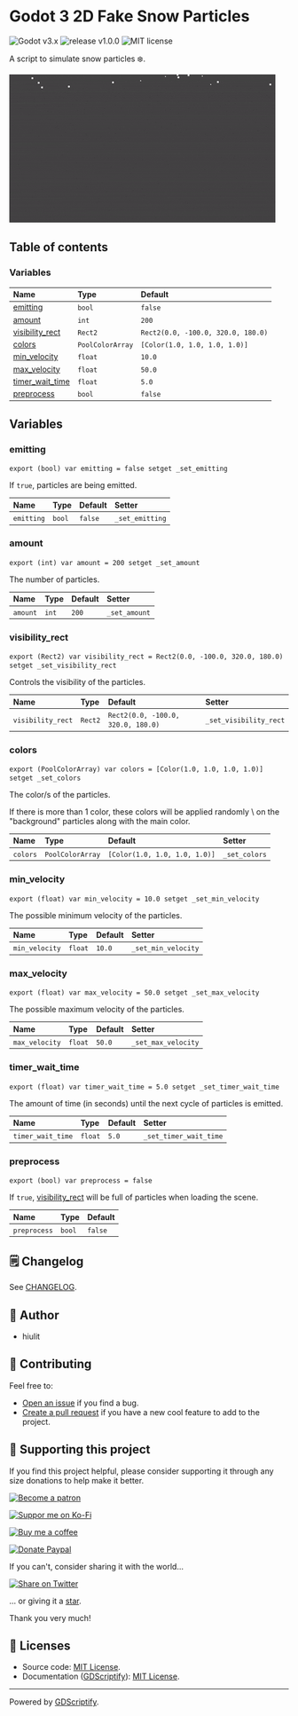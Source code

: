 # Godot 3 2D Fake Snow Particles

![Godot v3.x](https://img.shields.io/badge/Godot-v3.x-478cbf?logo=godot-engine&logoColor=white&style=flat-square) ![release v1.0.0](https://img.shields.io/badge/release-v1.0.0-478cbf?style=flat-square) ![MIT license](https://img.shields.io/badge/license-MIT-478cbf?style=flat-square)

A script to simulate snow particles ❄️.

![Godot 3 2D Fake Snow Particles banner](examples/fake-snow-particles-example.gif)

## Table of contents

### Variables

|Name|Type|Default|
|:-|:-|:-|
|[emitting](#emitting)|`bool`|`false`|
|[amount](#amount)|`int`|`200`|
|[visibility_rect](#visibility_rect)|`Rect2`|`Rect2(0.0, -100.0, 320.0, 180.0)`|
|[colors](#colors)|`PoolColorArray`|`[Color(1.0, 1.0, 1.0, 1.0)]`|
|[min_velocity](#min_velocity)|`float`|`10.0`|
|[max_velocity](#max_velocity)|`float`|`50.0`|
|[timer_wait_time](#timer_wait_time)|`float`|`5.0`|
|[preprocess](#preprocess)|`bool`|`false`|

## Variables

### emitting

```gdscript
export (bool) var emitting = false setget _set_emitting
```

If `true`, particles are being emitted.

|Name|Type|Default|Setter|
|:-|:-|:-|:-|
|`emitting`|`bool`|`false`|`_set_emitting`|

### amount

```gdscript
export (int) var amount = 200 setget _set_amount
```

The number of particles.

|Name|Type|Default|Setter|
|:-|:-|:-|:-|
|`amount`|`int`|`200`|`_set_amount`|

### visibility_rect

```gdscript
export (Rect2) var visibility_rect = Rect2(0.0, -100.0, 320.0, 180.0) setget _set_visibility_rect
```

Controls the visibility of the particles.

|Name|Type|Default|Setter|
|:-|:-|:-|:-|
|`visibility_rect`|`Rect2`|`Rect2(0.0, -100.0, 320.0, 180.0)`|`_set_visibility_rect`|

### colors

```gdscript
export (PoolColorArray) var colors = [Color(1.0, 1.0, 1.0, 1.0)] setget _set_colors
```

The color/s of the particles.

 If there is more than 1 color, these colors will be applied randomly \ on the "background" particles along with the main color.

|Name|Type|Default|Setter|
|:-|:-|:-|:-|
|`colors`|`PoolColorArray`|`[Color(1.0, 1.0, 1.0, 1.0)]`|`_set_colors`|

### min_velocity

```gdscript
export (float) var min_velocity = 10.0 setget _set_min_velocity
```

The possible minimum velocity of the particles.

|Name|Type|Default|Setter|
|:-|:-|:-|:-|
|`min_velocity`|`float`|`10.0`|`_set_min_velocity`|

### max_velocity

```gdscript
export (float) var max_velocity = 50.0 setget _set_max_velocity
```

The possible maximum velocity of the particles.

|Name|Type|Default|Setter|
|:-|:-|:-|:-|
|`max_velocity`|`float`|`50.0`|`_set_max_velocity`|

### timer_wait_time

```gdscript
export (float) var timer_wait_time = 5.0 setget _set_timer_wait_time
```

The amount of time (in seconds) until the next cycle of particles is emitted.

|Name|Type|Default|Setter|
|:-|:-|:-|:-|
|`timer_wait_time`|`float`|`5.0`|`_set_timer_wait_time`|

### preprocess

```gdscript
export (bool) var preprocess = false
```

If `true`, [visibility_rect](#visibility_rect) will be full of particles when loading the scene.

|Name|Type|Default|
|:-|:-|:-|
|`preprocess`|`bool`|`false`|

## 🗒️ Changelog

See [CHANGELOG](/CHANGELOG.md).

## 👤 Author

- hiulit

## 🤝 Contributing

Feel free to:

- [Open an issue](https://github.com/hiulit/Godot-3-2D-Fake-Snow-Particles/issues) if you find a bug.
- [Create a pull request](https://github.com/hiulit/Godot-3-2D-Fake-Snow-Particles/pulls) if you have a new cool feature to add to the project.

## 🙌 Supporting this project

If you find this project helpful, please consider supporting it through any size donations to help make it better.

[![Become a patron](https://img.shields.io/badge/Become_a_patron-ff424d?logo=Patreon&style=for-the-badge&logoColor=white)](https://www.patreon.com/hiulit)

[![Suppor me on Ko-Fi](https://img.shields.io/badge/Support_me_on_Ko--fi-F16061?logo=Ko-fi&style=for-the-badge&logoColor=white)](https://ko-fi.com/F2F7136ND)

[![Buy me a coffee](https://img.shields.io/badge/Buy_me_a_coffee-FFDD00?logo=buy-me-a-coffee&style=for-the-badge&logoColor=black)](https://www.buymeacoffee.com/hiulit)

[![Donate Paypal](https://img.shields.io/badge/PayPal-00457C?logo=PayPal&style=for-the-badge&label=Donate)](https://www.paypal.com/paypalme/hiulit)

If you can't, consider sharing it with the world...

[![Share on Twitter](https://img.shields.io/badge/Share_on_Twitter-1DA1F2?style=for-the-badge&logo=twitter&logoColor=white)](https://twitter.com/intent/tweet?url=https://github.com/hiulit/Godot-3-2D-Fake-Snow-Particles&text=%22Godot%203%202D%20Fake%20Snow%20Particles%22%0AA%20script%20to%20simulate%20snow%20particles%20%E2%9D%84%EF%B8%8F.%0A%0ABy%20@hiulit%0A%0A)

... or giving it a [star](https://github.com/hiulit/Godot-3-2D-Fake-Snow-Particles/stargazers).

Thank you very much!

## 📝 Licenses

- Source code: [MIT License](/LICENSE).
- Documentation ([GDScriptify](https://github.com/hiulit/gdscriptify)): [MIT License](/LICENSE_GDSCRIPTIFY.txt).

---

Powered by [GDScriptify](https://github.com/hiulit/gdscriptify).
